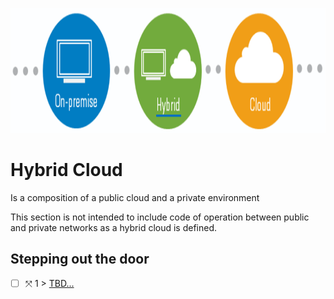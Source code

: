 <p align="center">
  <img src="Hybrid.png" width="800" height="200">
</p>

# Hybrid Cloud
Is a composition of a public cloud and a private environment

This section is not intended to include code of operation between public and private networks as a hybrid cloud is defined. 

## Stepping out the door

- [ ] &#10535; 1 > [TBD...](Journey/001/Readme.md)
